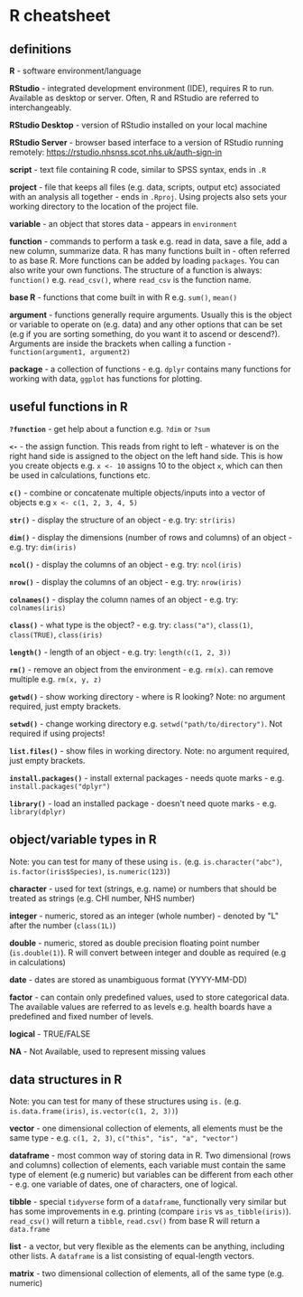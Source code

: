 R cheatsheet
================

definitions
-----------

**R** - software environment/language

**RStudio** - integrated development environment (IDE), requires R to run. Available as desktop or server. Often, R and RStudio are referred to interchangeably.

**RStudio Desktop** - version of RStudio installed on your local machine

**RStudio Server** - browser based interface to a version of RStudio running remotely: <https://rstudio.nhsnss.scot.nhs.uk/auth-sign-in>

**script** - text file containing R code, similar to SPSS syntax, ends in `.R`

**project** - file that keeps all files (e.g. data, scripts, output etc) associated with an analysis all together - ends in `.Rproj`. Using projects also sets your working directory to the location of the project file.

**variable** - an object that stores data - appears in `environment`

**function** - commands to perform a task e.g. read in data, save a file, add a new column, summarize data. R has many functions built in - often referred to as base R. More functions can be added by loading `packages`. You can also write your own functions. The structure of a function is always: `function()` e.g. `read_csv()`, where `read_csv` is the function name.

**base R** - functions that come built in with R e.g. `sum()`, `mean()`

**argument** - functions generally require arguments. Usually this is the object or variable to operate on (e.g. data) and any other options that can be set (e.g if you are sorting something, do you want it to ascend or descend?). Arguments are inside the brackets when calling a function - `function(argument1, argument2)`

**package** - a collection of functions - e.g. `dplyr` contains many functions for working with data, `ggplot` has functions for plotting.

useful functions in R
---------------------

**`?function`** - get help about a function e.g. `?dim` or `?sum`

**`<-`** - the assign function. This reads from right to left - whatever is on the right hand side is assigned to the object on the left hand side. This is how you create objects e.g. `x <- 10` assigns 10 to the object `x`, which can then be used in calculations, functions etc.

**`c()`** - combine or concatenate multiple objects/inputs into a vector of objects e.g `x <- c(1, 2, 3, 4, 5)`

**`str()`** - display the structure of an object - e.g. try: `str(iris)`

**`dim()`** - display the dimensions (number of rows and columns) of an object - e.g. try: `dim(iris)`

**`ncol()`** - display the columns of an object - e.g. try: `ncol(iris)`

**`nrow()`** - display the columns of an object - e.g. try: `nrow(iris)`

**`colnames()`** - display the column names of an object - e.g. try: `colnames(iris)`

**`class()`** - what type is the object? - e.g. try: `class("a")`, `class(1)`, `class(TRUE)`, `class(iris)`

**`length()`** - length of an object - e.g. try: `length(c(1, 2, 3))`

**`rm()`** - remove an object from the environment - e.g. `rm(x)`. can remove multiple e.g. `rm(x, y, z)`

**`getwd()`** - show working directory - where is R looking? Note: no argument required, just empty brackets.

**`setwd()`** - change working directory e.g. `setwd("path/to/directory")`. Not required if using projects!

**`list.files()`** - show files in working directory. Note: no argument required, just empty brackets.

**`install.packages()`** - install external packages - needs quote marks - e.g. `install.packages("dplyr")`

**`library()`** - load an installed package - doesn't need quote marks - e.g. `library(dplyr)`

object/variable types in R
--------------------------

Note: you can test for many of these using `is.` (e.g. `is.character("abc")`, `is.factor(iris$Species)`, `is.numeric(123)`)

**character** - used for text (strings, e.g. name) or numbers that should be treated as strings (e.g. CHI number, NHS number)

**integer** - numeric, stored as an integer (whole number) - denoted by "L" after the number (`class(1L)`)

**double** - numeric, stored as double precision floating point number (`is.double(1)`). R will convert between integer and double as required (e.g in calculations)

**date** - dates are stored as unambiguous format (YYYY-MM-DD)

**factor** - can contain only predefined values, used to store categorical data. The available values are referred to as levels e.g. health boards have a predefined and fixed number of levels.

**logical** - TRUE/FALSE

**NA** - Not Available, used to represent missing values

data structures in R
--------------------

Note: you can test for many of these structures using `is.` (e.g. `is.data.frame(iris)`, `is.vector(c(1, 2, 3))`)

**vector** - one dimensional collection of elements, all elements must be the same type - e.g. `c(1, 2, 3)`, `c("this", "is", "a", "vector")`

**dataframe** - most common way of storing data in R. Two dimensional (rows and columns) collection of elements, each variable must contain the same type of element (e.g numeric) but variables can be different from each other - e.g. one variable of dates, one of characters, one of logical.

**tibble** - special `tidyverse` form of a `dataframe`, functionally very similar but has some improvements in e.g. printing (compare `iris` vs `as_tibble(iris)`). `read_csv()` will return a `tibble`, `read.csv()` from base R will return a `data.frame`

**list** - a vector, but very flexible as the elements can be anything, including other lists. A `dataframe` is a list consisting of equal-length vectors.

**matrix** - two dimensional collection of elements, all of the same type (e.g. numeric)
